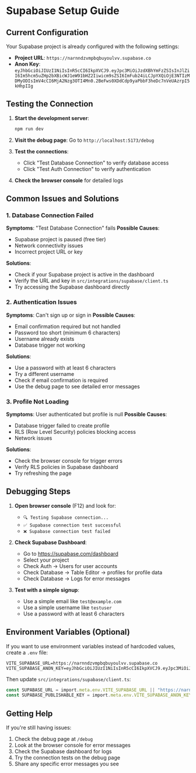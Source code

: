 # Supabase Setup Guide

## Current Configuration

Your Supabase project is already configured with the following settings:

- **Project URL**: `https://narnndzvmpbqbuyoulvv.supabase.co`
- **Anon Key**: `eyJhbGciOiJIUzI1NiIsInR5cCI6IkpXVCJ9.eyJpc3MiOiJzdXBhYmFzZSIsInJlZiI6Im5hcm5uZHp2bXBicWJ1eW91bHZ2Iiwicm9sZSI6ImFub24iLCJpYXQiOjE3NTIzMDMyODIsImV4cCI6MjA2Nzg3OTI4Mn0.2BeFws0XDdCdp9yaPbbF3heDc7nVeUAzrpI5kHhpIIg`

## Testing the Connection

1. **Start the development server**:
   ```bash
   npm run dev
   ```

2. **Visit the debug page**: Go to `http://localhost:5173/debug`

3. **Test the connections**:
   - Click "Test Database Connection" to verify database access
   - Click "Test Auth Connection" to verify authentication

4. **Check the browser console** for detailed logs

## Common Issues and Solutions

### 1. Database Connection Failed
**Symptoms**: "Test Database Connection" fails
**Possible Causes**:
- Supabase project is paused (free tier)
- Network connectivity issues
- Incorrect project URL or key

**Solutions**:
- Check if your Supabase project is active in the dashboard
- Verify the URL and key in `src/integrations/supabase/client.ts`
- Try accessing the Supabase dashboard directly

### 2. Authentication Issues
**Symptoms**: Can't sign up or sign in
**Possible Causes**:
- Email confirmation required but not handled
- Password too short (minimum 6 characters)
- Username already exists
- Database trigger not working

**Solutions**:
- Use a password with at least 6 characters
- Try a different username
- Check if email confirmation is required
- Use the debug page to see detailed error messages

### 3. Profile Not Loading
**Symptoms**: User authenticated but profile is null
**Possible Causes**:
- Database trigger failed to create profile
- RLS (Row Level Security) policies blocking access
- Network issues

**Solutions**:
- Check the browser console for trigger errors
- Verify RLS policies in Supabase dashboard
- Try refreshing the page

## Debugging Steps

1. **Open browser console** (F12) and look for:
   - `🔍 Testing Supabase connection...`
   - `✅ Supabase connection test successful`
   - `❌ Supabase connection test failed`

2. **Check Supabase Dashboard**:
   - Go to https://supabase.com/dashboard
   - Select your project
   - Check Auth → Users for user accounts
   - Check Database → Table Editor → profiles for profile data
   - Check Database → Logs for error messages

3. **Test with a simple signup**:
   - Use a simple email like `test@example.com`
   - Use a simple username like `testuser`
   - Use a password with at least 6 characters

## Environment Variables (Optional)

If you want to use environment variables instead of hardcoded values, create a `.env` file:

```env
VITE_SUPABASE_URL=https://narnndzvmpbqbuyoulvv.supabase.co
VITE_SUPABASE_ANON_KEY=eyJhbGciOiJIUzI1NiIsInR5cCI6IkpXVCJ9.eyJpc3MiOiJzdXBhYmFzZSIsInJlZiI6Im5hcm5uZHp2bXBicWJ1eW91bHZ2Iiwicm9sZSI6ImFub24iLCJpYXQiOjE3NTIzMDMyODIsImV4cCI6MjA2Nzg3OTI4Mn0.2BeFws0XDdCdp9yaPbbF3heDc7nVeUAzrpI5kHhpIIg
```

Then update `src/integrations/supabase/client.ts`:

```typescript
const SUPABASE_URL = import.meta.env.VITE_SUPABASE_URL || "https://narnndzvmpbqbuyoulvv.supabase.co";
const SUPABASE_PUBLISHABLE_KEY = import.meta.env.VITE_SUPABASE_ANON_KEY || "eyJhbGciOiJIUzI1NiIsInR5cCI6IkpXVCJ9.eyJpc3MiOiJzdXBhYmFzZSIsInJlZiI6Im5hcm5uZHp2bXBicWJ1eW91bHZ2Iiwicm9sZSI6ImFub24iLCJpYXQiOjE3NTIzMDMyODIsImV4cCI6MjA2Nzg3OTI4Mn0.2BeFws0XDdCdp9yaPbbF3heDc7nVeUAzrpI5kHhpIIg";
```

## Getting Help

If you're still having issues:

1. Check the debug page at `/debug`
2. Look at the browser console for error messages
3. Check the Supabase dashboard for logs
4. Try the connection tests on the debug page
5. Share any specific error messages you see 